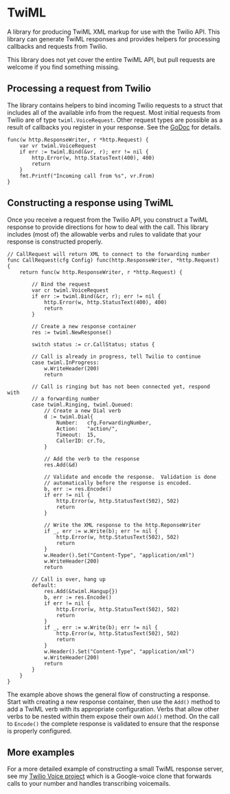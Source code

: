 TwiML
===
A library for producing TwiML XML markup for use with the Twilio API.  This library can generate TwiML responses and provides helpers for processing callbacks and requests from Twilio.

This library does not yet cover the entire TwiML API, but pull requests are welcome if you find something missing.

## Processing a request from Twilio

The library contains helpers to bind incoming Twilio requests to a struct that includes all of the available info from the request.  Most initial requests from Twilio are of type `twiml.VoiceRequest`.  Other request types are possible as a result of callbacks you register in your response.  See the [GoDoc](https://godoc.org/BTBurke/twiml) for details.

```golang
func(w http.ResponseWriter, r *http.Request) {
    var vr twiml.VoiceRequest
    if err := twiml.Bind(&vr, r); err != nil {
        http.Error(w, http.StatusText(400), 400)
        return
    }
    fmt.Printf("Incoming call from %s", vr.From)
}
```

## Constructing a response using TwiML

Once you receive a request from the Twilio API, you construct a TwiML response to provide directions for how to deal with the call.  This library includes (most of) the allowable verbs and rules to validate that your response is constructed properly.

```golang
// CallRequest will return XML to connect to the forwarding number
func CallRequest(cfg Config) func(http.ResponseWriter, *http.Request) {
    return func(w http.ResponseWriter, r *http.Request) {

        // Bind the request
        var cr twiml.VoiceRequest
        if err := twiml.Bind(&cr, r); err != nil {
            http.Error(w, http.StatusText(400), 400)
            return
        }

        // Create a new response container
        res := twiml.NewResponse()

        switch status := cr.CallStatus; status {

        // Call is already in progress, tell Twilio to continue
        case twiml.InProgress:
            w.WriteHeader(200)
            return

        // Call is ringing but has not been connected yet, respond with
        // a forwarding number
        case twiml.Ringing, twiml.Queued:
            // Create a new Dial verb
            d := twiml.Dial{
                Number:   cfg.ForwardingNumber,
                Action:   "action/",
                Timeout:  15,
                CallerID: cr.To,
            }

            // Add the verb to the response
            res.Add(&d)
            
            // Validate and encode the response.  Validation is done
            // automatically before the response is encoded.
            b, err := res.Encode()
            if err != nil {
                http.Error(w, http.StatusText(502), 502)
                return
            }

            // Write the XML response to the http.ReponseWriter
            if _, err := w.Write(b); err != nil {
                http.Error(w, http.StatusText(502), 502)
                return
            }
            w.Header().Set("Content-Type", "application/xml")
            w.WriteHeader(200)
            return

        // Call is over, hang up
        default:
            res.Add(&twiml.Hangup{})
            b, err := res.Encode()
            if err != nil {
                http.Error(w, http.StatusText(502), 502)
                return
            }
            if _, err := w.Write(b); err != nil {
                http.Error(w, http.StatusText(502), 502)
                return
            }
            w.Header().Set("Content-Type", "application/xml")
            w.WriteHeader(200)
            return
        }
    }
}
```

The example above shows the general flow of constructing a response.  Start with creating a new response container, then use the `Add()` method to add a TwiML verb with its appropriate configuration.  Verbs that allow other verbs to be nested within them expose their own `Add()` method.  On the call to `Encode()` the complete response is validated to ensure that the response is properly configured.

## More examples

For a more detailed example of constructing a small TwiML response server, see my [Twilio Voice project](https://github.com/BTBurke/twilio-voice) which is a Google-voice clone that forwards calls to your number and handles transcribing voicemails.
